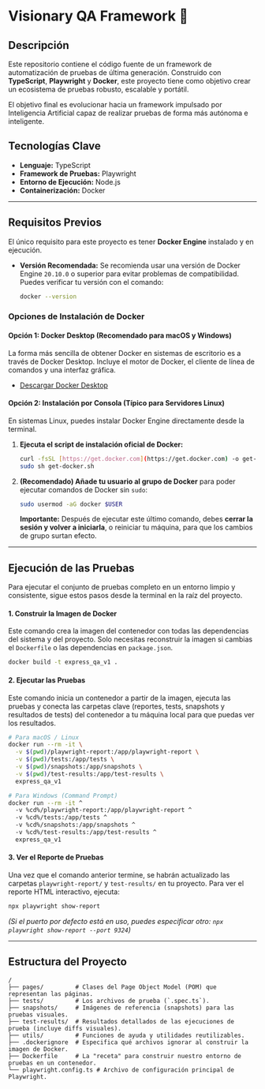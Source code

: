# Visionary QA Framework 🚀

## Descripción

Este repositorio contiene el código fuente de un framework de automatización de pruebas de última generación. Construido con **TypeScript**, **Playwright** y **Docker**, este proyecto tiene como objetivo crear un ecosistema de pruebas robusto, escalable y portátil.

El objetivo final es evolucionar hacia un framework impulsado por Inteligencia Artificial capaz de realizar pruebas de forma más autónoma e inteligente.

## Tecnologías Clave

* **Lenguaje:** TypeScript
* **Framework de Pruebas:** Playwright
* **Entorno de Ejecución:** Node.js
* **Containerización:** Docker

---

## Requisitos Previos

El único requisito para este proyecto es tener **Docker Engine** instalado y en ejecución.

* **Versión Recomendada:** Se recomienda usar una versión de Docker Engine `20.10.0` o superior para evitar problemas de compatibilidad. Puedes verificar tu versión con el comando:
    ```bash
    docker --version
    ```

### Opciones de Instalación de Docker

#### Opción 1: Docker Desktop (Recomendado para macOS y Windows)

La forma más sencilla de obtener Docker en sistemas de escritorio es a través de Docker Desktop. Incluye el motor de Docker, el cliente de línea de comandos y una interfaz gráfica.

* [Descargar Docker Desktop](https://www.docker.com/products/docker-desktop/)

#### Opción 2: Instalación por Consola (Típico para Servidores Linux)

En sistemas Linux, puedes instalar Docker Engine directamente desde la terminal.

1.  **Ejecuta el script de instalación oficial de Docker:**
    ```bash
    curl -fsSL [https://get.docker.com](https://get.docker.com) -o get-docker.sh
    sudo sh get-docker.sh
    ```
2.  **(Recomendado) Añade tu usuario al grupo de Docker** para poder ejecutar comandos de Docker sin `sudo`:
    ```bash
    sudo usermod -aG docker $USER
    ```
    **Importante:** Después de ejecutar este último comando, debes **cerrar la sesión y volver a iniciarla**, o reiniciar tu máquina, para que los cambios de grupo surtan efecto.

---

## Ejecución de las Pruebas

Para ejecutar el conjunto de pruebas completo en un entorno limpio y consistente, sigue estos pasos desde la terminal en la raíz del proyecto.

#### 1. Construir la Imagen de Docker

Este comando crea la imagen del contenedor con todas las dependencias del sistema y del proyecto. Solo necesitas reconstruir la imagen si cambias el `Dockerfile` o las dependencias en `package.json`.

```bash
docker build -t express_qa_v1 .
```

#### 2. Ejecutar las Pruebas

Este comando inicia un contenedor a partir de la imagen, ejecuta las pruebas y conecta las carpetas clave (reportes, tests, snapshots y resultados de tests) del contenedor a tu máquina local para que puedas ver los resultados.

```bash
# Para macOS / Linux
docker run --rm -it \
  -v $(pwd)/playwright-report:/app/playwright-report \
  -v $(pwd)/tests:/app/tests \
  -v $(pwd)/snapshots:/app/snapshots \
  -v $(pwd)/test-results:/app/test-results \
  express_qa_v1

# Para Windows (Command Prompt)
docker run --rm -it ^
  -v %cd%/playwright-report:/app/playwright-report ^
  -v %cd%/tests:/app/tests ^
  -v %cd%/snapshots:/app/snapshots ^
  -v %cd%/test-results:/app/test-results ^
  express_qa_v1
```

#### 3. Ver el Reporte de Pruebas

Una vez que el comando anterior termine, se habrán actualizado las carpetas `playwright-report/` y `test-results/` en tu proyecto. Para ver el reporte HTML interactivo, ejecuta:

```bash
npx playwright show-report
```
*(Si el puerto por defecto está en uso, puedes especificar otro: `npx playwright show-report --port 9324`)*

---
## Estructura del Proyecto

```
/
├── pages/         # Clases del Page Object Model (POM) que representan las páginas.
├── tests/         # Los archivos de prueba (`.spec.ts`).
├── snapshots/     # Imágenes de referencia (snapshots) para las pruebas visuales.
├── test-results/  # Resultados detallados de las ejecuciones de prueba (incluye diffs visuales).
├── utils/         # Funciones de ayuda y utilidades reutilizables.
├── .dockerignore  # Especifica qué archivos ignorar al construir la imagen de Docker.
├── Dockerfile     # La "receta" para construir nuestro entorno de pruebas en un contenedor.
└── playwright.config.ts # Archivo de configuración principal de Playwright.
```
